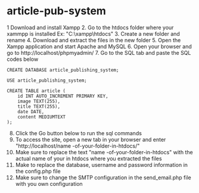 # article-pub-system

1 Download and install Xampp
2. Go to the htdocs folder where your xammpp is installed Ex: "C:\xampp\htdocs\"
3. Create a new folder and rename
4. Download and extract the files in the new folder
5. Open the Xampp application and start Apache and MySQL
6. Open your browser and go to http://localhost/phpmyadmin/
7. Go to the SQL tab and paste the SQL codes below
	
	CREATE DATABASE article_publishing_system;

	USE article_publishing_system;

	CREATE TABLE article (
	    id INT AUTO_INCREMENT PRIMARY KEY,
	    image TEXT(255),
	    title TEXT(255),
	    date DATE,
	    content MEDIUMTEXT
	);
	
8. Click the Go button below to run the sql commands
9. To access the site, open a new tab in your browser and enter "http://localhost/name -of-your-folder-in-htdocs/"
10. Make sure to replace the text "name -of-your-folder-in-htdocs" with the actual name of your in htdocs where you  extracted the files
11. Make to replace the database, username and password information in the config.php file
12. Make sure to change the SMTP configuration in the send_email.php file with you own configuration